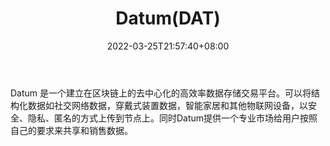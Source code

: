 ﻿---
weight: 
title: "Datum(DAT)"
description: "Datum 是一个建立在区块链上的去中心化的高效率数据存储交易平台"
date: 2022-03-25T21:57:40+08:00
lastmod: 2022-03-25T16:45:40+08:00
draft: false
authors: ["Metabd"]
featuredImage: "datumdat.webp"
link: ""
tags: ["数字代币","Datum(DAT)"]
categories: ["navigation"]
navigation: ["数字代币"]
lightgallery: true
toc: true
pinned: false
recommend: false
recommend1: false
---
Datum 是一个建立在区块链上的去中心化的高效率数据存储交易平台。可以将结构化数据如社交网络数据，穿戴式装置数据，智能家居和其他物联网设备，以安全、隐私、匿名的方式上传到节点上。同时Datum提供一个专业市场给用户按照自己的要求来共享和销售数据。
